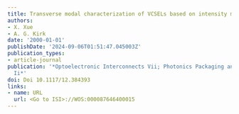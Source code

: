 ```yaml
---
title: Transverse modal characterization of VCSELs based on intensity measurement
authors:
- X. Xue
- A. G. Kirk
date: '2000-01-01'
publishDate: '2024-09-06T01:51:47.045003Z'
publication_types:
- article-journal
publication: '*Optoelectronic Interconnects Vii; Photonics Packaging and Integration
  Ii*'
doi: Doi 10.1117/12.384393
links:
- name: URL
  url: <Go to ISI>://WOS:000087646400015
---
```

